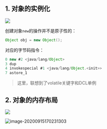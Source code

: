 ## 1. 对象的实例化

![](https://iqqcode-blog.oss-cn-beijing.aliyuncs.com/img/20200706153033.png)

创建对象`new`的操作并不是原子性的：

```java
Object obj = new Object();
```

对应的字节码指令：

```java
0 new #2 <java/lang/Object>
3 dup
4 invokespecial #1 <java/lang/Object.<init>>
7 astore_1
```

> 这里，联想到了volatile关键字和DCL单例

## 2. 对象的内存布局

![](https://iqqcode-blog.oss-cn-beijing.aliyuncs.com/img/20200706154822.png)

![image-20200915170231303](https://iqqcode-blog.oss-cn-beijing.aliyuncs.com/img/202206120802816.png)